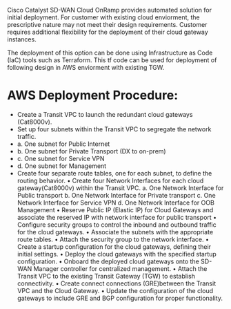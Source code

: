 Cisco Catalyst SD-WAN Cloud OnRamp provides automated solution for initial deployment. For customer with existing cloud enviorment, the prescriptive nature may not meet their design requirements. Customer requires additional flexibility for the deployment of their cloud gateway instances.

The deployment of this option can be done using Infrastructure as Code (IaC) tools such as Terraform.  This tf code can be used for deployment of following design in AWS enviorment with existing TGW. 

 # AWS Deployment Procedure:
  
-	Create a Transit VPC to launch the redundant cloud gateways (Cat8000v).
-	Set up four subnets within the Transit VPC to segregate the network traffic.
  - a.	One subnet for Public Internet
  - b.	One subnet for Private Transport (DX to on-prem)
  - c.	One subnet for Service VPN
  - d.	One subnet for Management 
-	Create four separate route tables, one for each subnet, to define the routing behavior.
•	Create four Network Interfaces for each cloud gateway(Cat8000v) within the Transit VPC.
a.	One Network Interface for Public transport 
b.	One Network Interface for Private transport 
c.	One Network Interface for Service VPN 
d.	One Network Interface for OOB Management
•	Reserve Public IP (Elastic IP) for Cloud Gateways and associate the reserved IP with network interface for public transport
•	Configure security groups to control the inbound and outbound traffic for the cloud gateways.
•	Associate the subnets with the appropriate route tables.
•	Attach the security group to the network interface.
•	Create a startup configuration for the cloud gateways, defining their initial settings.
•	Deploy the cloud gateways with the specified startup configuration.
•	Onboard the deployed cloud gateways onto the SD-WAN Manager controller for centralized management.
•	Attach the Transit VPC to the existing Transit Gateway (TGW) to establish connectivity.
•	Create connect connections (GRE)between the Transit VPC and the Cloud Gateway.
•	Update the configuration of the cloud gateways to include GRE and BGP configuration for proper functionality.
